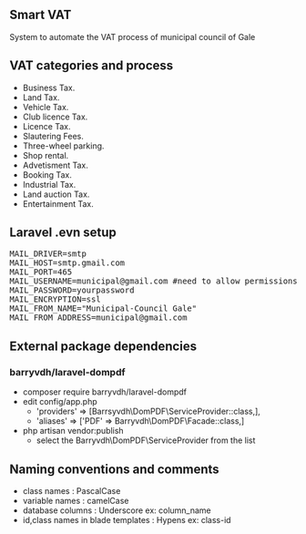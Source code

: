 ## Smart VAT

System to automate the VAT process of municipal council of Gale

## VAT categories and process

-   Business Tax.
-   Land Tax.
-   Vehicle Tax.
-   Club licence Tax.
-   Licence Tax.
-   Slautering Fees.
-   Three-wheel parking.
-   Shop rental.
-   Advetisment Tax.
-   Booking Tax.
-   Industrial Tax.
-   Land auction Tax.
-   Entertainment Tax.

## Laravel .evn setup

<pre>
MAIL_DRIVER=smtp
MAIL_HOST=smtp.gmail.com
MAIL_PORT=465
MAIL_USERNAME=municipal@gmail.com #need to allow permissions
MAIL_PASSWORD=yourpassword
MAIL_ENCRYPTION=ssl
MAIL_FROM_NAME="Municipal-Council Gale"
MAIL_FROM_ADDRESS=municipal@gmail.com 
</pre>

## External package dependencies

### barryvdh/laravel-dompdf

-   composer require barryvdh/laravel-dompdf
-   edit config/app.php
    -   'providers' => [Barrsyvdh\DomPDF\ServiceProvider::class,],
    -   'aliases' => ['PDF' => Barryvdh\DomPDF\Facade::class,]
-   php artisan vendor:publish
    -   select the Barryvdh\DomPDF\ServiceProvider from the list

## Naming conventions and comments

-   class names : PascalCase
-   variable names : camelCase
-   database columns : Underscore ex: column_name
-   id,class names in blade templates : Hypens ex: class-id

